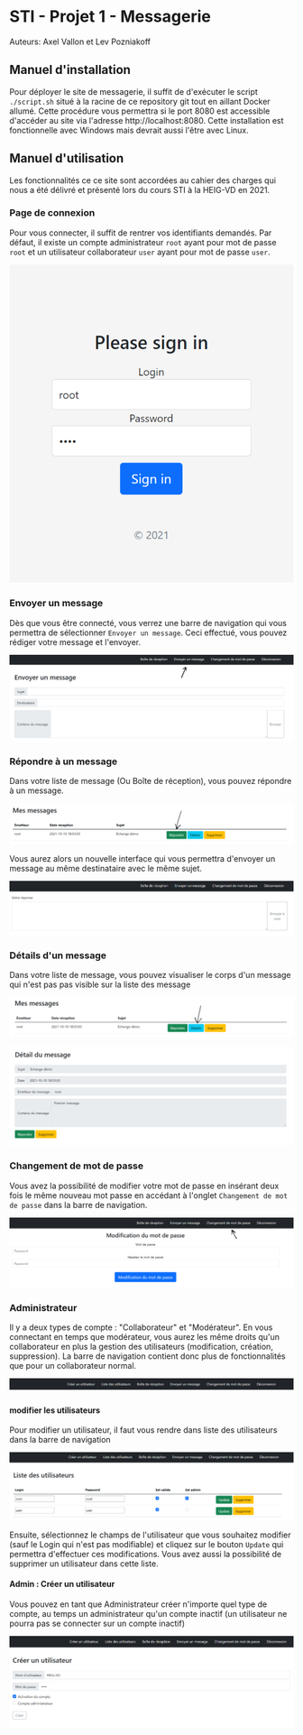 # STI - Projet 1 - Messagerie

Auteurs: Axel Vallon et Lev Pozniakoff

## Manuel d'installation

Pour déployer le site de messagerie, il suffit de d'exécuter le script `./script.sh` situé à la racine de ce repository git tout en aillant Docker allumé. Cette procédure vous permettra si le port 8080 est accessible d'accéder au site via l'adresse http://localhost:8080. Cette installation est fonctionnelle avec Windows mais devrait aussi l'être avec Linux.

## Manuel d'utilisation

Les fonctionnalités ce ce site sont accordées au cahier des charges qui nous a été délivré et présenté lors du cours STI à la HEIG-VD en 2021.

### Page de connexion

Pour vous connecter, il suffit de rentrer vos identifiants demandés. Par défaut, il existe un compte administrateur `root` ayant pour mot de passe `root` et un utilisateur collaborateur `user` ayant pour mot de passe `user`.

![image-20211012103104447](figures/image-20211012103104447.png)

### Envoyer un message

Dès que vous être connecté, vous verrez une barre de navigation qui vous permettra de sélectionner `Envoyer un message`. Ceci effectué, vous pouvez rédiger votre message et l'envoyer.

![image-20211012103204163](figures/image-20211012103204163.png)

### Répondre à un message

Dans votre liste de message (Ou Boîte de réception), vous pouvez répondre à un message.

![image-20211012103346595](figures/image-20211012103346595.png)

Vous aurez alors un nouvelle interface qui vous permettra d'envoyer un message au même destinataire avec le même sujet.

![image-20211012103444138](figures/image-20211012103444138.png)

### Détails d'un message

Dans votre liste de message, vous pouvez visualiser le corps d'un message qui n'est pas pas visible sur la liste des message

![image-20211012103631748](figures/image-20211012103631748.png)

![image-20211012103653555](figures/image-20211012103653555.png)

### Changement de mot de passe

Vous avez la possibilité de modifier votre mot de passe en insérant deux fois le même nouveau mot passe en accédant à l'onglet `Changement de mot de passe` dans la barre de navigation.

![image-20211012103851082](figures/image-20211012103851082.png)

### Administrateur

Il y a deux types de compte : "Collaborateur" et "Modérateur". En vous connectant en temps que modérateur, vous aurez les même droits qu'un collaborateur en plus la gestion des utilisateurs (modification, création, suppression). La barre de navigation contient donc plus de fonctionnalités que pour un collaborateur normal.

![image-20211012104304770](figures/image-20211012104304770.png)

#### modifier les utilisateurs

Pour modifier un utilisateur, il faut vous rendre dans liste des utilisateurs dans la barre de navigation

![image-20211012104336364](figures/image-20211012104336364.png)

Ensuite, sélectionnez le champs de l'utilisateur que vous souhaitez modifier (sauf le Login qui n'est pas modifiable) et cliquez sur le bouton `Update` qui permettra d'effectuer ces modifications. Vous avez aussi la possibilité de supprimer un utilisateur dans cette liste.

#### Admin : Créer un utilisateur

Vous pouvez en tant que Administrateur créer n'importe quel type de compte, au temps un administrateur qu'un compte inactif (un utilisateur ne pourra pas se connecter sur un compte inactif)

![image-20211012104723844](figures/image-20211012104723844.png)

